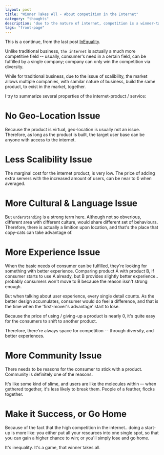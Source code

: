 ```yaml
---
layout: post
title: "Winner Takes All - About competition in the Internet"
category: "thoughts"
description: 'due to the nature of internet, competition is a winner-take-all game'
tags: "front-page"
---
```


This is a continue, from the last post [InEquality](/thoughts/2016/02/28/inequality.html).

Unlike traditional business, `the internet` is actually a much more competitive
field -- usually, consumer's need in a certain field, can be fulfilled by a 
single company; company can only win the competition via diversity.

While for traditional business, due to the issue of scalibility, the market allows
multiple companies, with samilar nature of business, build the same product, to
exist in the market, together.


I try to summarize several properties of the internet-product / service:

# No Geo-Location Issue
Because the product is virtual, geo-location is usually not an issue. Therefore,
as long as the product is built, the target user base can be anyone with access
to the internet.

# Less Scalibility Issue
The marginal cost for the internet product, is very low. The price of adding
extra servers with the increased amount of users, can be near to 0 when
averaged.

# More Cultural & Language Issue
But `understanding` is a strong term here. Although not so obverious, different
area with different culture, would share different set of behaviours. Therefore,
there is actually a limition upon location, and that's the place that copy-cats
can take advantage of.

# More Experience Issue
When the basic needs of consumer can be fulfilled, they're looking for something
with better experience. Comparing product A with product B, if consumer starts
to use A already, but B provides slightly better experience.. probably consumers
won't move to B because the reason issn't strong enough.

But when talking about user experience, every single detail counts. As the
better design accumulates, consumer would do feel a difference, and that is the
time when the 'first-mover's advantage' start to lose.

Because the price of using / giving-up a product is nearly 0, it's quite easy
for the consumers to shift to another product.

Therefore, there're always space for competition -- through diversity, and
better experiences.

# More Community Issue
There needs to be reasons for the consumer to stick with a product. Community is
definitely one of the reasons.

It's like some kind of slime, and users are like the molecules within -- when
gethered together, it's less likely to break them. People of a feather, flocks
together.


# Make it Success, or Go Home
Because of the fact that the high competition in the internet.. doing a start-up
is more like: you either put all your resources into one single spot, so that
you can gain a higher chance to win; or you'll simply lose and go home. 

It's inequality. It's a game, that winner takes all.

